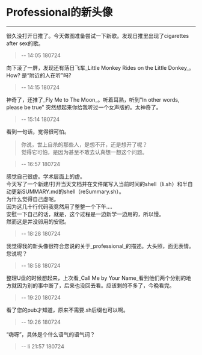 # Professional的新头像

------

很久没打开日推了。今天做图准备尝试一下新歌。发现日推里出现了cigarettes after sex的歌。

> -- 14:05 180724    

向下滚了一屏，发现还有落日飞车_Little Monkey Rides on the Little Donkey_。How? 是“附近的人在听”吗?

> -- 14:15 180724  

神奇了，还推了_Fly Me to The Moon_。听着耳熟，听到"In other words, please be true" 突然想起来你给我听过一个女声版的。太神奇了。  

> -- 15:14 180724 

看到一句话，觉得很可怕。
> 你说，世上自杀的那些人，是想不开，还是想开了呢？  
觉得它可怕，是因为甚至不敢去认真想一想这个问题。

> -- 16:57 180724  

感觉自己很虚。学术层面上的虚。  
今天写了一个新建/打开当天文档并在文件尾写入当前时间的shell（li.sh）和半自动更新SUMMARY.md的shell（reSummary.sh）。  
为什么觉得自己虚呢。  
因为这几十行代码我竟然用了整整一个下午....  
安慰一下自己的话，就是，这个过程是一边新学一边用的，所以慢。  
然而这是并没卵用的安慰。  

> -- 18:28 180724  

我觉得我的新头像很符合您说的关于_professional_的描述。大头照，面无表情。您说呢？

> -- 18:58 180724  

整理U盘的时候想起来，上次看_Call Me by Your Name_看到他们两个分别的地方就因为别的事中断了，后来也没回去看。应该剩的不多了，今晚看完。

> -- 19:20 180724  

看了您的pub才知道，原来不需要.sh后缀也可以啊。

> -- 19:26 180724  

“嗨呀”，具体是个什么语气的语气词？

> -- li 21:57 180724  
